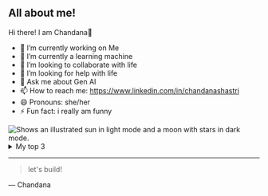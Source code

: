 ## All about me!
Hi there! I am Chandana👋

- 🔭 I’m currently working on Me
- 🌱 I’m currently a learning machine
- 👯 I’m looking to collaborate with life 
- 🤔 I’m looking for help with life
- 💬 Ask me about Gen AI
- 📫 How to reach me: https://www.linkedin.com/in/chandanashastri
- 😄 Pronouns: she/her
- ⚡ Fun fact: i really am funny 



<picture>
  <source media="(prefers-color-scheme: dark)" srcset="https://user-images.githubusercontent.com/25423296/163456776-7f95b81a-f1ed-45f7-b7ab-8fa810d529fa.png">
  <source media="(prefers-color-scheme: light)" srcset="https://user-images.githubusercontent.com/25423296/163456779-a8556205-d0a5-45e2-ac17-42d089e3c3f8.png">
  <img alt="Shows an illustrated sun in light mode and a moon with stars in dark mode." src="https://user-images.githubusercontent.com/25423296/163456779-a8556205-d0a5-45e2-ac17-42d089e3c3f8.png">
</picture>

<details>
<summary>My top 3</summary>


| Rank | Languages |
|-----:|-----------|
|     1| python    |
|     2| R.        |
|     3| web dev   |

</details>


---
> let's build!

— Chandana





